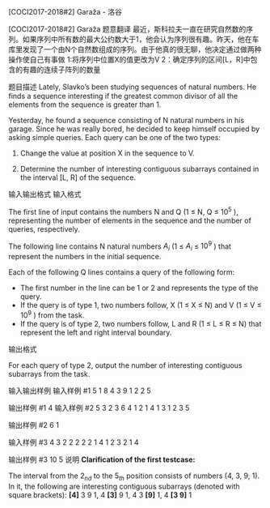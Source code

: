 



[COCI2017-2018#2] ​​Garaža - 洛谷














[COCI2017-2018#2] ​​Garaža
题意翻译
最近，斯科拉夫一直在研究自然数的序列。如果序列中所有数的最大公约数大于1，他会认为序列很有趣。昨天，他在车库里发现了一个由N个自然数组成的序列。由于他真的很无聊，他决定通过做两种操作使自己有事做 1:将序列中位置X的值更改为V    2：确定序列的区间[L，R]中包含的有趣的连续子阵列的数量

题目描述
Lately, Slavko’s been studying sequences of natural numbers. He finds a sequence
interesting if the greatest common divisor of all the elements from the sequence is greater
than 1.

Yesterday, he found a sequence consisting of N natural numbers in his garage. Since he
was really bored, he decided to keep himself occupied by asking simple queries. Each query
can be one of the two types:

1. Change the value at position X in the sequence to V.

2. Determine the number of interesting contiguous subarrays contained in the interval
[L, R] of the sequence.

输入输出格式
输入格式

The first line of input contains the numbers N and Q (1 ≤ N, Q ≤ $10^5$
), representing the
number of elements in the sequence and the number of queries, respectively.

The following line contains N natural numbers $A_i$
(1 ≤ $A_i$ ≤ $10^9$
) that represent the numbers in
the initial sequence.

Each of the following Q lines contains a query of the following form:

 - The first number in the line can be 1 or 2 and represents the type of the query.
 - If the query is of type 1, two numbers follow, X (1 ≤ X ≤ N) and V (1 ≤ V ≤ $10^9$
) from
the task.
 - If the query is of type 2, two numbers follow, L and R (1 ≤ L ≤ R ≤ N) that represent
the left and right interval boundary.

输出格式

For each query of type 2, output the number of interesting contiguous subarrays from the
task.

输入输出样例
输入样例 #1
5 1
8 4 3 9 1
2 2 5

输出样例 #1
4
输入样例 #2
5 3
2 3 6 4 1
2 1 4
1 3 1
2 3 5

输出样例 #2
6
1

输入样例 #3
4 3
2 2 2 2
2 1 4
1 2 3
2 1 4

输出样例 #3
10
5
说明
**Clarification​ ​of​ ​the​ ​first​ ​test​ ​case:**

The interval from the $2_{nd}$ to the $5_{th}$ position consists of numbers (4, 3, 9, 1). In it, the following are
interesting contiguous subarrays (denoted with square brackets):
**[4]**​ 3 9 1, 4 **[3]​** ​9 1, 4 3 **[9]**​ 1, 4 **[3​ ​9]​** 1






